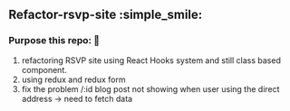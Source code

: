 ## Refactor-rsvp-site :simple_smile:

### Purpose this repo: :open_hands:

1. refactoring RSVP site using React Hooks system and still class based component.
2. using redux and redux form 
3. fix the problem /:id blog post not showing when user using the direct address -> need to fetch data 


